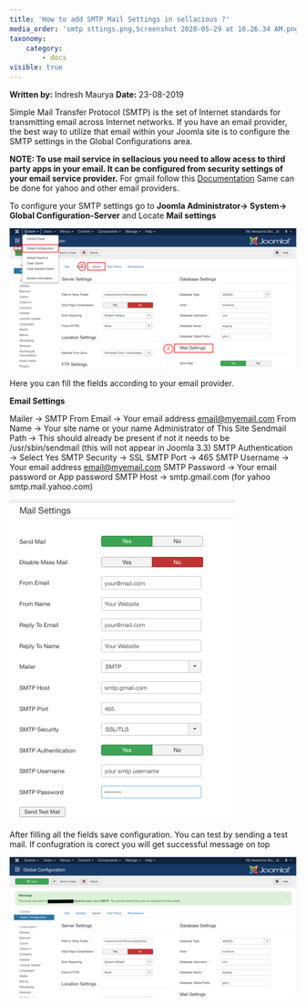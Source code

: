 ```yaml
---
title: 'How to add SMTP Mail Settings in sellacious ?'
media_order: 'smtp sttings.png,Screenshot 2020-05-29 at 10.26.34 AM.png,Screenshot 2020-05-29 at 10.50.43 AM.png'
taxonomy:
    category:
        - docs
visible: true
---
```


**Written by:** Indresh Maurya
**Date:** 23-08-2019

Simple Mail Transfer Protocol (SMTP) is the set of Internet standards for transmitting email across Internet networks. If you have an email provider, the best way to utilize that email within your Joomla site is to configure the SMTP settings in the Global Configurations area.

**NOTE: To use mail service in sellacious you need to allow acess to third party apps in your email. It can be configured from security settings of your email service provider.** For gmail follow this [Documentation](https://www.sellacious.com/documentation-v2#/learn/how-to/how-to-set-up-app-password-for-third-party-applications-in-gmail)
Same can be done for yahoo and other email providers.

To configure your SMTP settings go to **Joomla Administrator-> System-> Global Configuration-Server** and
Locate **Mail settings**

![](Screenshot%202020-05-29%20at%2010.26.34%20AM.png)

Here you can fill the fields according to your email provider.

**Email Settings**

Mailer → SMTP
From Email → Your email address email@myemail.com
From Name → Your site name or your name Administrator of This Site
Sendmail Path → This should already be present if not it needs to be /usr/sbin/sendmail (this will not appear in Joomla 3.3)
SMTP Authentication → Select Yes
SMTP Security → SSL
SMTP Port → 465
SMTP Username → Your email address email@myemail.com
SMTP Password → Your email password or App password
SMTP Host → smtp.gmail.com (for yahoo smtp.mail.yahoo.com)

![](smtp%20sttings.png)

After filling all the fields save configuration. You can test by sending a test mail. If confugration is corect you will get successful message on top

![](Screenshot%202020-05-29%20at%2010.50.43%20AM.png)


